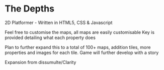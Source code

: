# The Depths

2D Platformer - Written in HTML5, CSS & Javascript

Feel free to customise the maps, all maps are easily customisable
Key is provided detailing what each property does

Plan to further expand this to a total of 100+ maps, addition tiles, more properties and images for each tile. Game will further develop with a story

Expansion from dissumulte/Clarity
